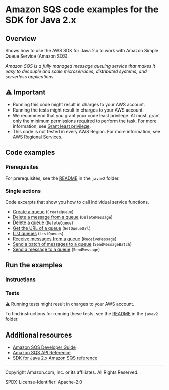 <!--Generated by WRITEME on 2023-04-20 16:45:49.010072 (UTC)-->
# Amazon SQS code examples for the SDK for Java 2.x

## Overview

Shows how to use the AWS SDK for Java 2.x to work with Amazon Simple Queue Service (Amazon SQS).

<!--custom.overview.start-->
<!--custom.overview.end-->

*Amazon SQS is a fully managed message queuing service that makes it easy to decouple and scale microservices, distributed systems, and serverless applications.*

## ⚠ Important

* Running this code might result in charges to your AWS account.
* Running the tests might result in charges to your AWS account.
* We recommend that you grant your code least privilege. At most, grant only the minimum permissions required to perform the task. For more information, see [Grant least privilege](https://docs.aws.amazon.com/IAM/latest/UserGuide/best-practices.html#grant-least-privilege).
* This code is not tested in every AWS Region. For more information, see [AWS Regional Services](https://aws.amazon.com/about-aws/global-infrastructure/regional-product-services).

<!--custom.important.start-->
<!--custom.important.end-->

## Code examples

### Prerequisites

For prerequisites, see the [README](../../README.md#Prerequisites) in the `javav2` folder.


<!--custom.prerequisites.start-->
<!--custom.prerequisites.end-->

### Single actions

Code excerpts that show you how to call individual service functions.

* [Create a queue](src/main/java/com/example/sqs/SQSExample.java#L60) (`CreateQueue`)
* [Delete a message from a queue](src/main/java/com/example/sqs/SQSExample.java#L197) (`DeleteMessage`)
* [Delete a queue](src/main/java/com/example/sqs/DeleteQueue.java#L13) (`DeleteQueue`)
* [Get the URL of a queue](src/main/java/com/example/sqs/SQSExample.java#L76) (`GetQueueUrl`)
* [List queues](src/main/java/com/example/sqs/SQSExample.java#L91) (`ListQueues`)
* [Receive messages from a queue](src/main/java/com/example/sqs/SQSExample.java#L160) (`ReceiveMessage`)
* [Send a batch of messages to a queue](src/main/java/com/example/sqs/SQSExample.java#L141) (`SendMessageBatch`)
* [Send a message to a queue](src/main/java/com/example/sqs/SendReceiveMessages.java#L41) (`SendMessage`)

## Run the examples

### Instructions


<!--custom.instructions.start-->
<!--custom.instructions.end-->



### Tests

⚠ Running tests might result in charges to your AWS account.


To find instructions for running these tests, see the [README](../../README.md#Tests)
in the `javav2` folder.



<!--custom.tests.start-->
<!--custom.tests.end-->

## Additional resources

* [Amazon SQS Developer Guide](https://docs.aws.amazon.com/AWSSimpleQueueService/latest/SQSDeveloperGuide/welcome.html)
* [Amazon SQS API Reference](https://docs.aws.amazon.com/AWSSimpleQueueService/latest/APIReference/Welcome.html)
* [SDK for Java 2.x Amazon SQS reference](https://sdk.amazonaws.com/java/api/latest/software/amazon/awssdk/services/sqs/package-summary.html)

<!--custom.resources.start-->
<!--custom.resources.end-->

---

Copyright Amazon.com, Inc. or its affiliates. All Rights Reserved.

SPDX-License-Identifier: Apache-2.0